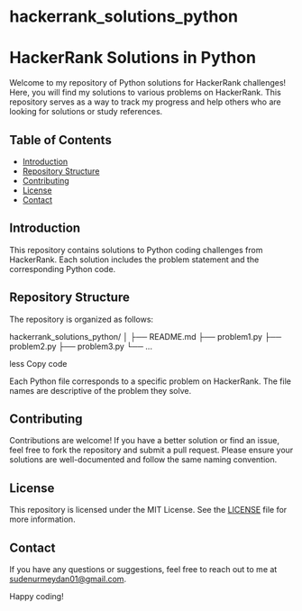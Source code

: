 # hackerrank_solutions_python
# HackerRank Solutions in Python

Welcome to my repository of Python solutions for HackerRank challenges! Here, you will find my solutions to various problems on HackerRank. This repository serves as a way to track my progress and help others who are looking for solutions or study references.

## Table of Contents

- [Introduction](#introduction)
- [Repository Structure](#repository-structure)
- [Contributing](#contributing)
- [License](#license)
- [Contact](#contact)

## Introduction

This repository contains solutions to Python coding challenges from HackerRank. Each solution includes the problem statement and the corresponding Python code.

## Repository Structure

The repository is organized as follows:

hackerrank_solutions_python/
│
├── README.md
├── problem1.py
├── problem2.py
├── problem3.py
└── ...

less
Copy code

Each Python file corresponds to a specific problem on HackerRank. The file names are descriptive of the problem they solve.

## Contributing

Contributions are welcome! If you have a better solution or find an issue, feel free to fork the repository and submit a pull request. Please ensure your solutions are well-documented and follow the same naming convention.

## License

This repository is licensed under the MIT License. See the [LICENSE](LICENSE) file for more information.

## Contact

If you have any questions or suggestions, feel free to reach out to me at sudenurmeydan01@gmail.com.

Happy coding!
